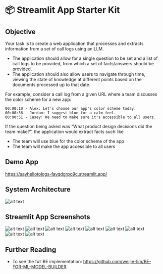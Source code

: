 # 📦 Streamlit App Starter Kit 

## Objective

Your task is to create a web application that processes and extracts information from a set of call logs using an LLM.

- The application should allow for a single question to be set and a list of call logs to be provided, from which a set of facts/answers should be provided.
- The application should also allow users to navigate through time, viewing the state of knowledge at different points based on the documents processed up to that date.

For example, consider a call log from a given URL where a team discusses the color scheme for a new app:

```
00:00:10 - Alex: Let's choose our app's color scheme today.
00:00:36 - Jordan: I suggest blue for a calm feel.
00:00:51 - Casey: We need to make sure it's accessible to all users.
```

If the question being asked was “What product design decisions did the team make?”, the application would extract facts such like

- The team will use blue for the color scheme of the app
- The team will make the app accessible to all users

## Demo App
https://sayhellotologs-favqdgrpo9c.streamlit.app/

## System Architecture
![alt text](image.png)

## Streamlit App Screenshots
![alt text](<Screenshot 2024-03-31 at 4.10.48 AM.png>) 
![alt text](<Screenshot 2024-03-31 at 4.12.42 AM.png>) 
![alt text](<Screenshot 2024-03-31 at 4.12.53 AM.png>) 
![alt text](<Screenshot 2024-03-31 at 4.13.21 AM.png>) 
![alt text](<Screenshot 2024-03-31 at 4.21.17 AM.png>) 
![alt text](<Screenshot 2024-03-31 at 4.21.32 AM.png>) 
![alt text](<Screenshot 2024-03-31 at 4.21.49 AM.png>) 
![alt text](<Screenshot 2024-03-31 at 4.22.01 AM.png>) 
![alt text](<Screenshot 2024-03-31 at 4.22.11 AM.png>)


## Further Reading
- To see the full BE implementation: https://github.com/weijie-lim/BE-FOR-ML-MODEL-BUILDER 
